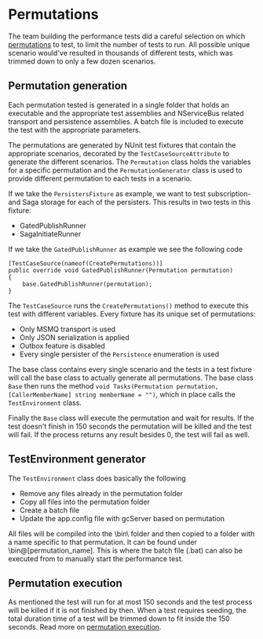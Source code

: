 # Permutations
The team building the performance tests did a careful selection on which [permutations](EndToEnd/docs/terminology.md) to test, to limit the number of tests to run. All possible unique scenario would've resulted in thousands of different tests, which was trimmed down to only a few dozen scenarios.

## Permutation generation
Each permutation tested is generated in a single folder that holds an executable and the appropriate test assemblies and NServiceBus related transport and persistence assemblies. A batch file is included to execute the test with the appropriate parameters.

The permutations are generated by NUnit test fixtures that contain the appropriate scenarios, decorated by the `TestCaseSourceAttribute` to generate the different scenarios. The `Permutation` class holds the variables for a specific permutation and the `PermutationGenerator` class is used to provide different permutation to each tests in a scenario.

If we take the `PersistersFixture` as example, we want to test subscription- and Saga storage for each of the persisters. This results in two tests in this fixture:

- GatedPublishRunner
- SagaInitiateRunner

If we take the `GatedPublishRunner` as example we see the following code

```
[TestCaseSource(nameof(CreatePermutations))]
public override void GatedPublishRunner(Permutation permutation)
{
    base.GatedPublishRunner(permutation);
}
```

The `TestCaseSource` runs the `CreatePermutations()` method to execute this test with different variables. Every fixture has its unique set of permutations:

- Only MSMQ transport is used
- Only JSON serialization is applied
- Outbox feature is disabled
- Every single persister of the `Persistence` enumeration is used

The base class contains every single scenario and the tests in a test fixture will call the base class to actually generate all permutations. The base class `Base` then runs the method `void Tasks(Permutation permutation, [CallerMemberName] string memberName = "")`, which in place calls the `TestEnvironment` class.

Finally the `Base` class will execute the permutation and wait for results. If the test doesn't finish in 150 seconds the permutation will be killed and the test will fail. If the process returns any result besides 0, the test will fail as well.

## TestEnvironment generator
The `TestEnvironment` class does basically the following

- Remove any files already in the permutation folder
- Copy all files into the permutation folder
- Create a batch file
- Update the app.config file with gcServer based on permutation

All files will be compiled into the \bin\ folder and then copied to a folder with a name specific to that permutation. It can be found under \bin\@\[permutation_name]. This is where the batch file (.bat) can also be executed from to manually start the performance test.

## Permutation execution

As mentioned the test will run for at most 150 seconds and the test process will be killed if it is not finished by then. When a test requires seeding, the total duration time of a test will be trimmed down to fit inside the 150 seconds. Read more on [permutation execution](EndToEnd/docs/permutation-execution.md).
